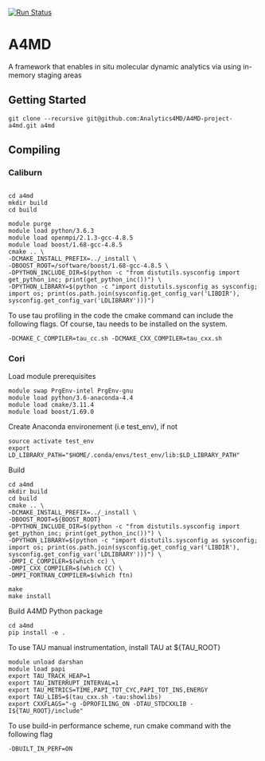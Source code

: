 [![Run Status](https://api.shippable.com/projects/5bcf364bec335d0700dbc0ec/badge?branch=master)]()
# A4MD
A framework that enables in situ molecular dynamic analytics via using in-memory staging areas

## Getting Started
```
git clone --recursive git@github.com:Analytics4MD/A4MD-project-a4md.git a4md
```

## Compiling
### Caliburn
```

cd a4md
mkdir build
cd build

module purge
module load python/3.6.3
module load openmpi/2.1.3-gcc-4.8.5
module load boost/1.68-gcc-4.8.5
cmake .. \
-DCMAKE_INSTALL_PREFIX=../_install \
-DBOOST_ROOT=/software/boost/1.68-gcc-4.8.5 \
-DPYTHON_INCLUDE_DIR=$(python -c "from distutils.sysconfig import get_python_inc; print(get_python_inc())") \
-DPYTHON_LIBRARY=$(python -c "import distutils.sysconfig as sysconfig; import os; print(os.path.join(sysconfig.get_config_var('LIBDIR'), sysconfig.get_config_var('LDLIBRARY')))")

```
To use tau profiling in the code the cmake command can include the following flags. Of course, tau needs to be installed on the system.

```
-DCMAKE_C_COMPILER=tau_cc.sh -DCMAKE_CXX_COMPILER=tau_cxx.sh
```
### Cori
Load module prerequisites
```
module swap PrgEnv-intel PrgEnv-gnu
module load python/3.6-anaconda-4.4
module load cmake/3.11.4
module load boost/1.69.0
```
Create Anaconda environement (i.e test_env), if not
```
source activate test_env
export LD_LIBRARY_PATH="$HOME/.conda/envs/test_env/lib:$LD_LIBRARY_PATH"
```
Build 
```
cd a4md
mkdir build
cd build
cmake .. \
-DCMAKE_INSTALL_PREFIX=../_install \
-DBOOST_ROOT=${BOOST_ROOT}
-DPYTHON_INCLUDE_DIR=$(python -c "from distutils.sysconfig import get_python_inc; print(get_python_inc())") \
-DPYTHON_LIBRARY=$(python -c "import distutils.sysconfig as sysconfig; import os; print(os.path.join(sysconfig.get_config_var('LIBDIR'), sysconfig.get_config_var('LDLIBRARY')))") \
-DMPI_C_COMPILER=$(which cc) \
-DMPI_CXX_COMPILER=$(which CC) \
-DMPI_FORTRAN_COMPILER=$(which ftn)

make
make install
```
Build A4MD Python package
```
cd a4md
pip install -e .
```
To use TAU manual instrumentation, install TAU at ${TAU_ROOT}
```
module unload darshan
module load papi
export TAU_TRACK_HEAP=1
export TAU_INTERRUPT_INTERVAL=1
export TAU_METRICS=TIME,PAPI_TOT_CYC,PAPI_TOT_INS,ENERGY
export TAU_LIBS=$(tau_cxx.sh -tau:showlibs)
export CXXFLAGS="-g -DPROFILING_ON -DTAU_STDCXXLIB -I${TAU_ROOT}/include"
```
To use build-in performance scheme, run cmake command with the following flag
```
-DBUILT_IN_PERF=ON
```
